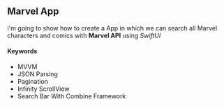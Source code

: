  ## Marvel App 

i'm going to show how to create a App in which we can search all Marvel characters and comics with **Marvel API** using *SwiftUI*

#### Keywords
- MVVM
- JSON Parsing 
- Pagination
- Infinity ScrollView 
- Search Bar With Combine Framework 


